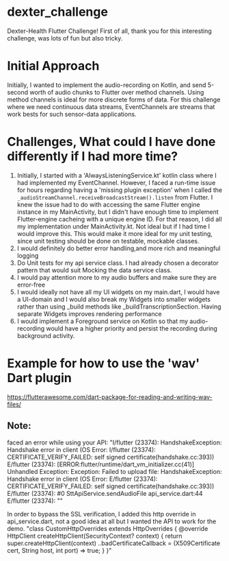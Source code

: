 # dexter_challenge

Dexter-Health Flutter Challenge!
First of all, thank you for this interesting challenge, was lots of fun but also tricky.

# Initial Approach

Initially, I wanted to implement the audio-recording on Kotlin, and send 5-second worth of audio chunks to Flutter over method channels. Using method channels is ideal for more discrete forms of data. For this challenge where we need continuous data streams, EventChannels are streams that work bests for such sensor-data applications.

# Challenges, What could I have done differently if I had more time?

1. Initially, I started with a 'AlwaysListeningService.kt' kotlin class where I had implemented my EventChannel.
   However, I faced a run-time issue for hours regarding having a 'missing plugin exception' when I called the `_audioStreamChannel.receiveBroadcastStream().listen` from Flutter. I knew the issue had to do with accessing the same Flutter engine instance in my MainActivity, but I didn't have enough time to implement Flutter-engine cacheing with a unique engine ID. For that reason, I did all my implementation under MainActivity.kt. Not ideal but if I had time I would improve this.
   This would make it more ideal for my unit testing, since unit testing should be done on testable, mockable classes.
2. I would definitely do better error handling,and more rich and meaningful logging
3. Do Unit tests for my api service class. I had already chosen a decorator pattern that would suit Mocking the data service class.
4. I would pay attention more to my audio buffers and make sure they are error-free
5. I would ideally not have all my UI widgets on my main.dart, I would have a UI-domain and I would also break my Widgets into smaller widgets rather than using \_build methods like \_buildTranscriptionSection. Having separate Widgets improves rendering performance
6. I would implement a Foreground service on Kotlin so that my audio-recording would have a higher priority and persist the recording during background activity.

# Example for how to use the 'wav' Dart plugin

https://flutterawesome.com/dart-package-for-reading-and-writing-wav-files/

## Note:

faced an error while using your API:
"I/flutter (23374): HandshakeException: Handshake error in client (OS Error:
I/flutter (23374): CERTIFICATE_VERIFY_FAILED: self signed certificate(handshake.cc:393))
E/flutter (23374): [ERROR:flutter/runtime/dart_vm_initializer.cc(41)] Unhandled Exception: Exception: Failed to upload file: HandshakeException: Handshake error in client (OS Error:
E/flutter (23374): CERTIFICATE_VERIFY_FAILED: self signed certificate(handshake.cc:393))
E/flutter (23374): #0 SttApiService.sendAudioFile
api_service.dart:44
E/flutter (23374): <asynchronous suspension>""

In order to bypass the SSL verification, I added this http override in api_service.dart, not a good idea at all but I wanted the API to work for the demo.
"class CustomHttpOverrides extends HttpOverrides {
@override
HttpClient createHttpClient(SecurityContext? context) {
return super.createHttpClient(context)
..badCertificateCallback =
(X509Certificate cert, String host, int port) => true;
}
}"
